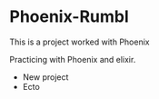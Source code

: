 # Phoenix-Rumbl
This is a project worked with Phoenix

Practicing with Phoenix and elixir.
  - New project
  - Ecto
